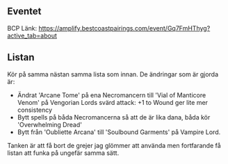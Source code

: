 ## Eventet

BCP Länk: https://amplify.bestcoastpairings.com/event/Gq7FmHThyg?active_tab=about

## Listan
Kör på samma nästan samma lista som innan. De ändringar som är gjorda är:
* Ändrat 'Arcane Tome' på ena Necromancern till 'Vial of Manticore Venom' på Vengorian Lords svärd attack: +1 to Wound ger lite mer consistency
* Bytt spells på båda Necromancerna så att de är lika dana, båda kör 'Overwhelming Dread'
* Bytt från 'Oubliette Arcana' till 'Soulbound Garments' på Vampire Lord.

Tanken är att få bort de grejer jag glömmer att använda men fortfarande få listan att funka på ungefär samma sätt. 
